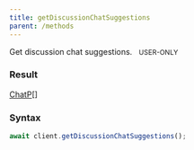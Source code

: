 ```yaml
---
title: getDiscussionChatSuggestions
parent: /methods
---
```


Get discussion chat suggestions.<span class="select-none"> <span class="inline-flex w-fit items-center" style="font-size:12px;white-space:nowrap;word-break:keep-all;"><span class="w-fit bg-dbt select-none text-fgt" style="padding:2px 8px;border-radius:12px;">USER-ONLY</span></span> </span>

### Result 

<div class="font-mono"><a href="/types/chatp"  >ChatP</a><span class="opacity-50">[]</span></div>

### Syntax

```ts
await client.getDiscussionChatSuggestions();
```



